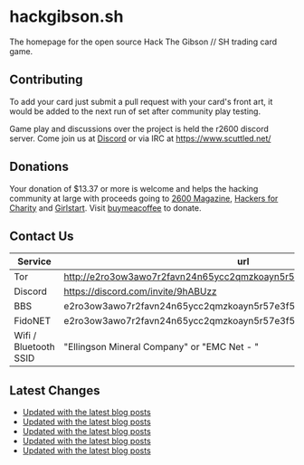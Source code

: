 # hackgibson.sh
The homepage for the open source Hack The Gibson // SH trading card game.


## Contributing

To add your card just submit a pull request with your card's front art, it would be added to the next run of set after community play testing.

Game play and discussions over the project is held the r2600 discord server. Come join us at [Discord](https://discord.com/invite/9hABUzz) or via IRC at https://www.scuttled.net/


## Donations

Your donation of $13.37 or more is welcome and helps the hacking community at large with proceeds going to [2600 Magazine](https://2600.com/), [Hackers for Charity](https://hackersforcharity.org) and [Girlstart](https://girlstart.org).  Visit [buymeacoffee](https://www.buymeacoffee.com/hackgibson.sh) to donate.


## Contact Us

Service | url
-|-
Tor | http://e2ro3ow3awo7r2favn24n65ycc2qmzkoayn5r57e3f56nvjwdcgg32ad.onion
Discord | https://discord.com/invite/9hABUzz
BBS | e2ro3ow3awo7r2favn24n65ycc2qmzkoayn5r57e3f56nvjwdcgg32ad.onion:23
FidoNET | e2ro3ow3awo7r2favn24n65ycc2qmzkoayn5r57e3f56nvjwdcgg32ad.onion:24554
Wifi / Bluetooth SSID | "Ellingson Mineral Company" or "EMC Net - <fidonet address>"

## Latest Changes
<!-- BLOG-POST-LIST:START -->
- [Updated with the latest blog posts](https://github.com/DFW2600/hackgibson.sh/commit/2d09f53b824bc312f241621f8ea2167d8ca74200)
- [Updated with the latest blog posts](https://github.com/DFW2600/hackgibson.sh/commit/c2f9c117a1f5648e91a2c59d6dd7d1f30de537e9)
- [Updated with the latest blog posts](https://github.com/DFW2600/hackgibson.sh/commit/715afb0f81396e9fb5bf439b7852527bf16da963)
- [Updated with the latest blog posts](https://github.com/DFW2600/hackgibson.sh/commit/6aa83a67c63fd73d1edd0156a9602edd4d61539c)
- [Updated with the latest blog posts](https://github.com/DFW2600/hackgibson.sh/commit/46b9b103c4f65f3a26f746f4b01cefc9f3f8d136)
<!-- BLOG-POST-LIST:END -->

